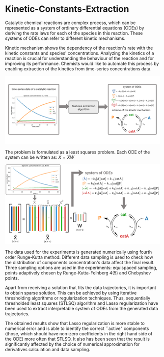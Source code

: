 # Kinetic-Constants-Extraction

Catalytic chemical reactions are complex process, which can be represented as a system of ordinary differential equations (ODEs) by deriving the rate laws for each of the species in this reaction. These systems of ODEs can refer to different kinetic mechanisms. 

Kinetic mechanism shows the dependency of the reaction's rate with the kinetic constants and species' concentrations.  Analyzing the kinetics of a reaction is crucial for understanding the behaviour of the reaction and for improving its performance. Chemists would like to automate this process by enabling extraction of the kinetics from time-series concentrations data. 

![Alt text](/figures/general_idea.png "General idea") 

The problem is formulated as a least squares problem.  Each ODE of the system can be written as: 
$\dot{X} = \widetilde{X}W$

![Alt text](/figures/main_scheme.png "General scheme for ODEs extraction from time-series data")

The data used for the experiments is generated numerically using fourth order Runge-Kutta method. Different data sampling is used to check how the distribution of components concentration's data affect the final result. Three sampling options are used in the experiments: equispaced sampling, points adaptively chosen by Runge-Kutta-Felhberg 4(5) and Chebyshev points.

Apart from receiving a solution that fits the data trajectories, it is important to obtain sparse solution. This can be achieved by using iterative thresholding algorithms or regularization techniques. Thus, sequentially thresholded least squares (STLSQ) algorithm and Lasso regularization have been used to extract interpretable system of ODEs from the generated data trajectories. 
  
The obtained results show that Lasso regularization is more stable to numerical error and is able to identify the correct ``active" components (those, which should have non-zero coefficients in the right hand side of the ODE) more often that STLSQ. It also has been seen that the result is significantly affected by the choice of numerical approximation for derivatives calculation and data sampling. 
